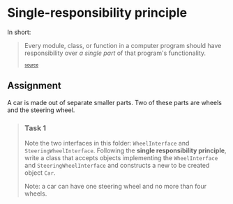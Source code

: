 # Single-responsibility principle

In short:

> Every module, class, or function in a computer program should have responsibility over _a single part_ of that
> program's functionality.
>
> <sup><sub>[source](https://en.wikipedia.org/wiki/Single-responsibility_principle) </sub></sup>

## Assignment

A car is made out of separate smaller parts. Two of these parts are wheels and the steering wheel.

> ### Task 1
> Note the two interfaces in this folder: `WheelInterface` and `SteeringWheelInterface`. Following the **single
> responsibility principle**, write a class that accepts objects implementing the `WheelInterface` and
> `SteeringWheelInterface` and constructs a new to be created object `Car`.
>
> Note: a car can have one steering wheel and no more than four wheels.

